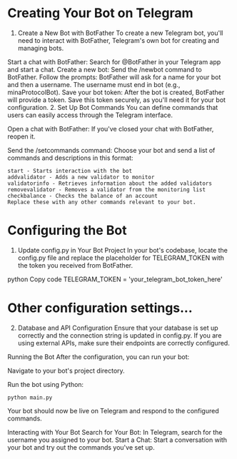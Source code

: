 # Creating Your Bot on Telegram
1. Create a New Bot with BotFather
To create a new Telegram bot, you'll need to interact with BotFather, Telegram's own bot for creating and managing bots.

Start a chat with BotFather: Search for @BotFather in your Telegram app and start a chat.
Create a new bot: Send the /newbot command to BotFather.
Follow the prompts: BotFather will ask for a name for your bot and then a username. The username must end in bot (e.g., minaProtocolBot).
Save your bot token: After the bot is created, BotFather will provide a token. Save this token securely, as you'll need it for your bot configuration.
2. Set Up Bot Commands
You can define commands that users can easily access through the Telegram interface.

Open a chat with BotFather: If you've closed your chat with BotFather, reopen it.

Send the /setcommands command: Choose your bot and send a list of commands and descriptions in this format:

```
start - Starts interaction with the bot
addvalidator - Adds a new validator to monitor
validatorinfo - Retrieves information about the added validators
removevalidator - Removes a validator from the monitoring list
checkbalance - Checks the balance of an account
Replace these with any other commands relevant to your bot.
```
# Configuring the Bot
1. Update config.py in Your Bot Project
In your bot's codebase, locate the config.py file and replace the placeholder for TELEGRAM_TOKEN with the token you received from BotFather.

python
Copy code
TELEGRAM_TOKEN = 'your_telegram_bot_token_here'
# Other configuration settings...
2. Database and API Configuration
Ensure that your database is set up correctly and the connection string is updated in config.py. If you are using external APIs, make sure their endpoints are correctly configured.

Running the Bot
After the configuration, you can run your bot:

Navigate to your bot's project directory.

Run the bot using Python:

```
python main.py
```
Your bot should now be live on Telegram and respond to the configured commands.

Interacting with Your Bot
Search for Your Bot: In Telegram, search for the username you assigned to your bot.
Start a Chat: Start a conversation with your bot and try out the commands you've set up.